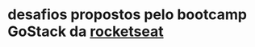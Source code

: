# desafios propostos pelo bootcamp GoStack da [rocketseat](https://github.com/rocketseat-education/)
